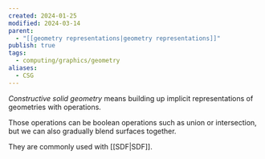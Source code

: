 ```yaml
---
created: 2024-01-25
modified: 2024-03-14
parent:
  - "[[geometry representations|geometry representations]]"
publish: true
tags:
  - computing/graphics/geometry
aliases:
  - CSG
---
```

*Constructive solid geometry* means building up implicit representations of geometries with operations.

Those operations can be boolean operations such as union or intersection, but we can also gradually blend surfaces together.

They are commonly used with [[SDF|SDF]].